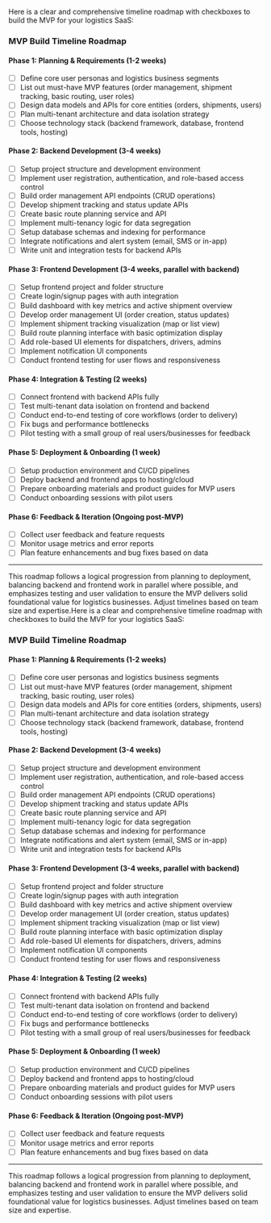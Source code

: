 Here is a clear and comprehensive timeline roadmap with checkboxes to build the MVP for your logistics SaaS:

### MVP Build Timeline Roadmap

#### Phase 1: Planning & Requirements (1-2 weeks)
- [ ] Define core user personas and logistics business segments
- [ ] List out must-have MVP features (order management, shipment tracking, basic routing, user roles)
- [ ] Design data models and APIs for core entities (orders, shipments, users)
- [ ] Plan multi-tenant architecture and data isolation strategy
- [ ] Choose technology stack (backend framework, database, frontend tools, hosting)

#### Phase 2: Backend Development (3-4 weeks)
- [ ] Setup project structure and development environment
- [ ] Implement user registration, authentication, and role-based access control
- [ ] Build order management API endpoints (CRUD operations)
- [ ] Develop shipment tracking and status update APIs
- [ ] Create basic route planning service and API
- [ ] Implement multi-tenancy logic for data segregation
- [ ] Setup database schemas and indexing for performance
- [ ] Integrate notifications and alert system (email, SMS or in-app)
- [ ] Write unit and integration tests for backend APIs

#### Phase 3: Frontend Development (3-4 weeks, parallel with backend)
- [ ] Setup frontend project and folder structure
- [ ] Create login/signup pages with auth integration
- [ ] Build dashboard with key metrics and active shipment overview
- [ ] Develop order management UI (order creation, status updates)
- [ ] Implement shipment tracking visualization (map or list view)
- [ ] Build route planning interface with basic optimization display
- [ ] Add role-based UI elements for dispatchers, drivers, admins
- [ ] Implement notification UI components
- [ ] Conduct frontend testing for user flows and responsiveness

#### Phase 4: Integration & Testing (2 weeks)
- [ ] Connect frontend with backend APIs fully
- [ ] Test multi-tenant data isolation on frontend and backend
- [ ] Conduct end-to-end testing of core workflows (order to delivery)
- [ ] Fix bugs and performance bottlenecks
- [ ] Pilot testing with a small group of real users/businesses for feedback

#### Phase 5: Deployment & Onboarding (1 week)
- [ ] Setup production environment and CI/CD pipelines
- [ ] Deploy backend and frontend apps to hosting/cloud
- [ ] Prepare onboarding materials and product guides for MVP users
- [ ] Conduct onboarding sessions with pilot users

#### Phase 6: Feedback & Iteration (Ongoing post-MVP)
- [ ] Collect user feedback and feature requests
- [ ] Monitor usage metrics and error reports
- [ ] Plan feature enhancements and bug fixes based on data

***

This roadmap follows a logical progression from planning to deployment, balancing backend and frontend work in parallel where possible, and emphasizes testing and user validation to ensure the MVP delivers solid foundational value for logistics businesses. Adjust timelines based on team size and expertise.Here is a clear and comprehensive timeline roadmap with checkboxes to build the MVP for your logistics SaaS:

### MVP Build Timeline Roadmap

#### Phase 1: Planning & Requirements (1-2 weeks)
- [ ] Define core user personas and logistics business segments
- [ ] List out must-have MVP features (order management, shipment tracking, basic routing, user roles)
- [ ] Design data models and APIs for core entities (orders, shipments, users)
- [ ] Plan multi-tenant architecture and data isolation strategy
- [ ] Choose technology stack (backend framework, database, frontend tools, hosting)

#### Phase 2: Backend Development (3-4 weeks)
- [ ] Setup project structure and development environment
- [ ] Implement user registration, authentication, and role-based access control
- [ ] Build order management API endpoints (CRUD operations)
- [ ] Develop shipment tracking and status update APIs
- [ ] Create basic route planning service and API
- [ ] Implement multi-tenancy logic for data segregation
- [ ] Setup database schemas and indexing for performance
- [ ] Integrate notifications and alert system (email, SMS or in-app)
- [ ] Write unit and integration tests for backend APIs

#### Phase 3: Frontend Development (3-4 weeks, parallel with backend)
- [ ] Setup frontend project and folder structure
- [ ] Create login/signup pages with auth integration
- [ ] Build dashboard with key metrics and active shipment overview
- [ ] Develop order management UI (order creation, status updates)
- [ ] Implement shipment tracking visualization (map or list view)
- [ ] Build route planning interface with basic optimization display
- [ ] Add role-based UI elements for dispatchers, drivers, admins
- [ ] Implement notification UI components
- [ ] Conduct frontend testing for user flows and responsiveness

#### Phase 4: Integration & Testing (2 weeks)
- [ ] Connect frontend with backend APIs fully
- [ ] Test multi-tenant data isolation on frontend and backend
- [ ] Conduct end-to-end testing of core workflows (order to delivery)
- [ ] Fix bugs and performance bottlenecks
- [ ] Pilot testing with a small group of real users/businesses for feedback

#### Phase 5: Deployment & Onboarding (1 week)
- [ ] Setup production environment and CI/CD pipelines
- [ ] Deploy backend and frontend apps to hosting/cloud
- [ ] Prepare onboarding materials and product guides for MVP users
- [ ] Conduct onboarding sessions with pilot users

#### Phase 6: Feedback & Iteration (Ongoing post-MVP)
- [ ] Collect user feedback and feature requests
- [ ] Monitor usage metrics and error reports
- [ ] Plan feature enhancements and bug fixes based on data

***

This roadmap follows a logical progression from planning to deployment, balancing backend and frontend work in parallel where possible, and emphasizes testing and user validation to ensure the MVP delivers solid foundational value for logistics businesses. Adjust timelines based on team size and expertise.